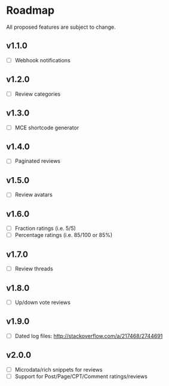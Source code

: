 # Roadmap

All proposed features are subject to change.

## v1.1.0
- [ ] Webhook notifications

## v1.2.0
- [ ] Review categories

## v1.3.0
- [ ] MCE shortcode generator

## v1.4.0
- [ ] Paginated reviews

## v1.5.0
- [ ] Review avatars

## v1.6.0
- [ ] Fraction ratings (i.e. 5/5)
- [ ] Percentage ratings (i.e. 85/100 or 85%)

## v1.7.0
- [ ] Review threads

## v1.8.0
- [ ] Up/down vote reviews

## v1.9.0
- [ ] Dated log files: http://stackoverflow.com/a/217468/2744691

## v2.0.0
- [ ] Microdata/rich snippets for reviews
- [ ] Support for Post/Page/CPT/Comment ratings/reviews
